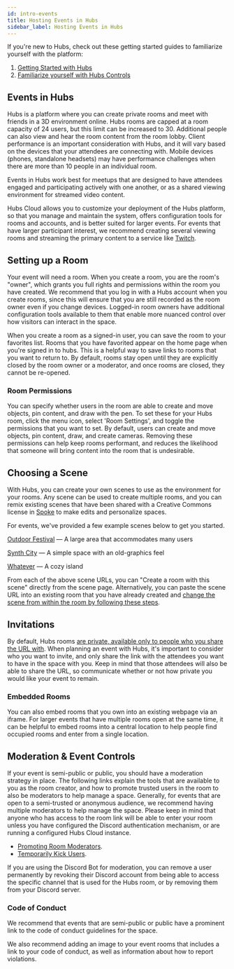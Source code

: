 ```yaml
---
id: intro-events
title: Hosting Events in Hubs
sidebar_label: Hosting Events in Hubs
---
```


<!-- This guide will talk you through the process of using Hubs for an event on [Mozilla Hubs](https://hubs.mozilla.com). We've broken this guide down into different sections that can help you get started with creating and configuring a room, choosing a custom scene, inviting people, and moderating your event.  -->

If you're new to Hubs, check out these getting started guides to familiarize yourself with the platform: 

1. [Getting Started with Hubs](./intro-hubs.html) 
2. [Familiarize yourself with Hubs Controls](./hubs-controls.html)

## Events in Hubs
Hubs is a platform where you can create private rooms and meet with friends in a 3D environment online. Hubs rooms are capped at a room capacity of 24 users, but this limit can be increased to 30. Additional people can also view and hear the room content from the room lobby. Client performance is an important consideration with Hubs, and it will vary based on the devices that your attendees are connecting with. Mobile devices (phones, standalone headsets) may have performance challenges when there are more than 10 people in an individual room.  

Events in Hubs work best for meetups that are designed to have attendees engaged and participating actively with one another, or as a shared viewing environment for streamed video content. 

<!-- If you are interested in hosting a large event with multiple tracks, you may be interested in exploring [Hubs Cloud](./admin-getting-started.html).  -->
Hubs Cloud allows you to customize your deployment of the Hubs platform, so that you manage and maintain the system, offers configuration tools for rooms and accounts, and is better suited for larger events. For events that have larger participant interest, we recommend creating several viewing rooms and streaming the primary content to a service like [Twitch](https://twitch.tv).

## Setting up a Room
Your event will need a room. When you create a room, you are the room's "owner", which grants you full rights and permissions within the room you have created. We recommend that you log in with a Hubs account when you create rooms, since this will ensure that you are still recorded as the room owner even if you change devices. Logged-in room owners have additional configuration tools available to them that enable more nuanced control over how visitors can interact in the space.

When you create a room as a signed-in user, you can save the room to your favorites list. Rooms that you have favorited appear on the home page when you're signed in to hubs. This is a helpful way to save links to rooms that you want to return to. By default, rooms stay open until they are explicitly closed by the room owner or a moderator, and once rooms are closed, they cannot be re-opened.

### Room Permissions

You can specify whether users in the room are able to create and move objects, pin content, and draw with the pen. To set these for your Hubs room, click the menu icon, select 'Room Settings', and toggle the permissions that you want to set. By default, users can create and move objects, pin content, draw, and create cameras. Removing these permissions can help keep rooms performant, and reduces the likelihood that someone will bring content into the room that is undesirable.

## Choosing a Scene
With Hubs, you can create your own scenes to use as the environment for your rooms. Any scene can be used to create multiple rooms, and you can remix existing scenes that have been shared with a Creative Commons license in [Spoke](./intro-spoke.html) to make edits and personalize spaces. 

For events, we've provided a few example scenes below to get you started.

[Outdoor Festival](https://demo.hubsfoundation.org/scenes/YTI2JjJ/outdoor-festival) — A large area that accommodates many users

[Synth City](https://demo.hubsfoundation.org/scenes/Z7gRMsp/synthcity) — A simple space with an old-graphics feel

[Whatever](https://demo.hubsfoundation.org/scenes/oUROpMa/whatever) — A cozy island


[//]: # ([Conference Room A]&#40;https://hubs.mozilla.com/scenes/GvQthTN/conference-room-a&#41; - A smaller meeting room for professional meetings of up to ten users)

[//]: # ([Lake Office]&#40;https://hubs.mozilla.com/scenes/QiUmYC3/lake-office&#41; - An open space with low audio attenuation designed to make it easier to break off into smaller groups around the room)

[//]: # ([Conference Presentation Hall]&#40;https://hubs.mozilla.com/scenes/HHKr45j/conference-presentation-hall&#41; - A larger meeting space with room for slides and a speaker on stage)

[//]: # ([Conference Presentation Hall]&#40;https://hubs.mozilla.com/scenes/HHKr45j/conference-presentation-hall&#41; - A larger meeting space with room for slides and a speaker on stage)

[//]: # ([Outdoor Meetup Space]&#40;https://hubs.mozilla.com/scenes/2rEmqCK/outdoor-meetup&#41; - A large, outdoor space with spaces to put large video streams )

[//]: # ([Conference Lobby Hall]&#40;https://hubs.mozilla.com/scenes/u3ezwKe/customizable-conference-lobby&#41; - A large space with room to move around to different places and converse, with places to link other rooms)

From each of the above scene URLs, you can "Create a room with this scene" directly from the scene page. Alternatively, you can paste the scene URL into an existing room that you have already created and [change the scene from within the room by following these steps](./hubs-room-settings.html#change-the-scene).

## Invitations
By default, Hubs rooms [are private, available only to people who you share the URL with](https://web.archive.org/web/20240717220007/https://blog.mozvr.com/creating-privacy-centric-virtual-spaces/). When planning an event with Hubs, it's important to consider who you want to invite, and only share the link with the attendees you want to have in the space with you. Keep in mind that those attendees will also be able to share the URL, so communicate whether or not how private you would like your event to remain. 

[//]: # (### Discord Integration)

[//]: # (For an additional authentication mechanism, you can use [Discord]&#40;https://discordapp.com&#41; and our [Hubs Discord Bot]&#40;https://hubs.mozilla.com/discord&#41; to create rooms. This will require that users are a&#41; a member of your Discord server, b&#41; allowed in the channel the room has been bound to and c&#41; signed in before they can access the Hubs room. )

[//]: # (Read more about the [Discord Bot]&#40;./hubs-discord-bot.html&#41;.)

### Embedded Rooms
You can also embed rooms that you own into an existing webpage via an iframe. For larger events that have multiple rooms open at the same time, it can be helpful to embed rooms into a central location to help people find occupied rooms and enter from a single location.

## Moderation & Event Controls
If your event is semi-public or public, you should have a moderation strategy in place. The following links explain the tools that are available to you as the room creator, and how to promote trusted users in the room to also be moderators to help manage a space. Generally, for events that are open to a semi-trusted or anonymous audience, we recommend having multiple moderators to help manage the space. Please keep in mind that anyone who has access to the room link will be able to enter your room unless you have configured the Discord authentication mechanism, or are running a configured Hubs Cloud instance. 

* [Promoting Room Moderators](./hubs-room-settings.html#promoting-room-moderators).
* [Temporarily Kick Users](./hubs-room-settings.html#kick-users).

If you are using the Discord Bot for moderation, you can remove a user permanently by revoking their Discord account from being able to access the specific channel that is used for the Hubs room, or by removing them from your Discord server.


### Code of Conduct
We recommend that events that are semi-public or public have a prominent link to the code of conduct guidelines for the space. 
<!-- You can learn more about Hubs Foundation's own [Community Participation Guidelines](https://www.mozilla.org/en-US/about/governance/policies/participation/) or provide a link to your own when you create an event.  -->
We also recommend adding an image to your event rooms that includes a link to your code of conduct, as well as information about how to report violations. 

<!-- If you are requesting support from Hubs Foundation to promote or assist with running your event, a code of conduct link is required. -->

<!-- ## More Information
If you have additional questions about hosting events or conferences using Hubs, please get in touch by [filling out the Hubs event interest form](https://airtable.com/shrAtlBbxEKkLbMsd) or join the [Hubs Community Discord Server](https://discord.gg/wHmY4nd), and check out the #conferences channel. -->
